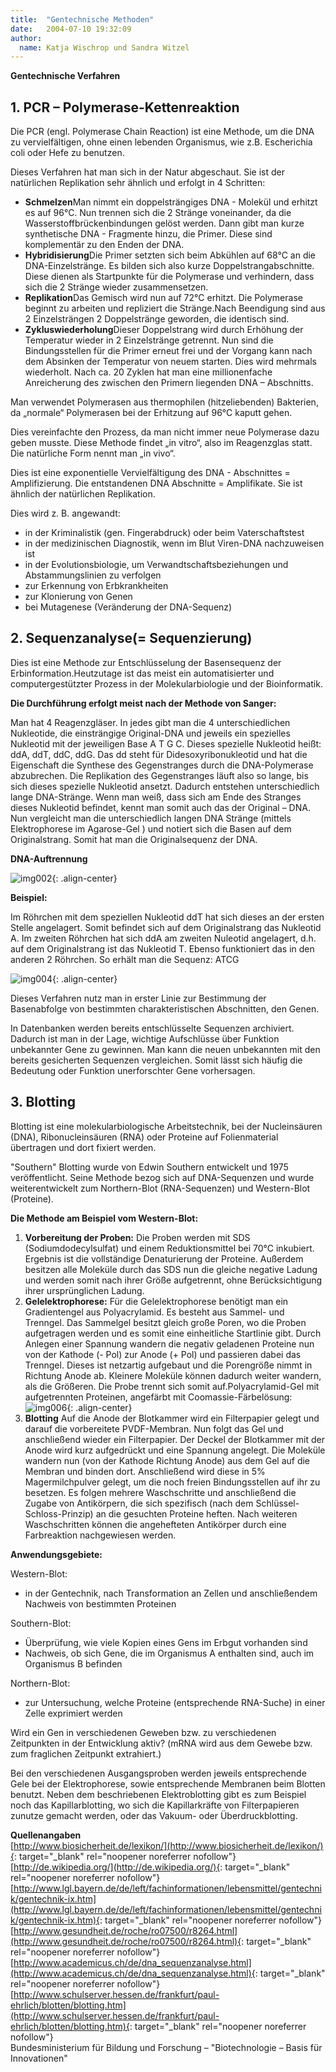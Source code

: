 ```yaml
---
title:  "Gentechnische Methoden"
date:   2004-07-10 19:32:09
author: 
  name: Katja Wischrop und Sandra Witzel
---
```



<p><strong>Gentechnische Verfahren</strong></p>
<h2>1. PCR – Polymerase-Kettenreaktion</h2>
<p>Die PCR (engl. Polymerase Chain Reaction) ist eine Methode, um die DNA zu vervielfältigen, ohne einen lebenden Organismus, wie z.B. Escherichia coli oder Hefe zu benutzen.</p>
<p>Dieses Verfahren hat man sich in der Natur abgeschaut. Sie ist der natürlichen Replikation sehr ähnlich und erfolgt in 4 Schritten:</p>
<ul>
<li><strong>Schmelzen</strong>Man nimmt ein doppelsträngiges DNA - Molekül und erhitzt es auf 96°C. Nun trennen sich die 2 Stränge voneinander, da die Wasserstoffbrückenbindungen gelöst werden. Dann gibt man kurze synthetische DNA - Fragmente hinzu, die Primer. Diese sind komplementär zu den Enden der DNA.</li>
<li><strong>Hybridisierung</strong>Die Primer setzten sich beim Abkühlen auf 68°C an die DNA-Einzelstränge. Es bilden sich also kurze Doppelstrangabschnitte. Diese dienen als Startpunkte für die Polymerase und verhindern, dass sich die 2 Stränge wieder zusammensetzen.</li>
<li><strong>Replikation</strong>Das Gemisch wird nun auf 72°C erhitzt. Die Polymerase beginnt zu arbeiten und repliziert die Stränge.Nach Beendigung sind aus 2 Einzelsträngen 2 Doppelstränge geworden, die identisch sind.</li>
<li><strong>Zykluswiederholung</strong>Dieser Doppelstrang wird durch Erhöhung der Temperatur wieder in 2 Einzelstränge getrennt. Nun sind die Bindungsstellen für die Primer erneut frei und der Vorgang kann nach dem Absinken der Temperatur von neuem starten. Dies wird mehrmals wiederholt. Nach ca. 20 Zyklen hat man eine millionenfache Anreicherung des zwischen den Primern liegenden DNA – Abschnitts.</li>
</ul>
<p>Man verwendet Polymerasen aus thermophilen (hitzeliebenden) Bakterien, da „normale“ Polymerasen bei der Erhitzung auf 96°C kaputt gehen.</p>
<p>Dies vereinfachte den Prozess, da man nicht immer neue Polymerase dazu geben musste. Diese Methode findet „in vitro“, also im Reagenzglas statt. Die natürliche Form nennt man „in vivo“.</p>
<p>Dies ist eine exponentielle Vervielfältigung des DNA - Abschnittes = Amplifizierung. Die entstandenen DNA Abschnitte = Amplifikate. Sie ist ähnlich der natürlichen Replikation.</p>
<p>Dies wird z. B. angewandt:</p>
<ul>
<li>in der Kriminalistik (gen. Fingerabdruck) oder beim Vaterschaftstest</li>
<li>in der medizinischen Diagnostik, wenn im Blut Viren-DNA nachzuweisen ist</li>
<li>in der Evolutionsbiologie, um Verwandtschaftsbeziehungen und Abstammungslinien zu verfolgen</li>
<li>zur Erkennung von Erbkrankheiten</li>
<li>zur Klonierung von Genen</li>
<li>bei Mutagenese (Veränderung der DNA-Sequenz)</li>
</ul>
<h2>2. Sequenzanalyse(= Sequenzierung)</h2>
<p>Dies ist eine Methode zur Entschlüsselung der Basensequenz der Erbinformation.Heutzutage ist das meist ein automatisierter und computergestützter Prozess in der Molekularbiologie und der Bioinformatik.</p>
<p><strong>Die Durchführung erfolgt meist nach der Methode von Sanger:</strong></p>
<p>Man hat 4 Reagenzgläser. In jedes gibt man die 4 unterschiedlichen Nukleotide, die einsträngige Original-DNA und jeweils ein spezielles Nukleotid mit der jeweiligen Base A T G C. Dieses spezielle Nukleotid heißt: ddA, ddT, ddC, ddG. Das dd steht für Didesoxyribonukleotid und hat die Eigenschaft die Synthese des Gegenstranges durch die DNA-Polymerase abzubrechen. Die Replikation des Gegenstranges läuft also so lange, bis sich dieses spezielle Nukleotid ansetzt. Dadurch entstehen unterschiedlich lange DNA-Stränge. Wenn man weiß, dass sich am Ende des Stranges dieses Nukleotid befindet, kennt man somit auch das der Original – DNA. Nun vergleicht man die unterschiedlich langen DNA Stränge (mittels Elektrophorese im Agarose-Gel ) und notiert sich die Basen auf dem Originalstrang. Somit hat man die Originalsequenz der DNA.</p>
<p><strong>DNA-Auftrennung</strong></p>


![img002](/assets/images/Gentechnik/image002.jpg){: .align-center}



<p><strong>Beispiel:</strong></p>
<p>Im Röhrchen mit dem speziellen Nukleotid ddT hat sich dieses an der ersten Stelle angelagert. Somit befindet sich auf dem Originalstrang das Nukleotid A. Im zweiten Röhrchen hat sich ddA am zweiten Nuleotid angelagert, d.h. auf dem Originalstrang ist das Nukleotid T. Ebenso funktioniert das in den anderen 2 Röhrchen. So erhält man die Sequenz: ATCG</p>



![img004](/assets/images/Gentechnik/image004.jpg){: .align-center}



<p>Dieses Verfahren nutz man in erster Linie zur Bestimmung der Basenabfolge von bestimmten charakteristischen Abschnitten, den Genen.</p>
<p>In Datenbanken werden bereits entschlüsselte Sequenzen archiviert. Dadurch ist man in der Lage, wichtige Aufschlüsse über Funktion unbekannter Gene zu gewinnen. Man kann die neuen unbekannten mit den bereits gesicherten Sequenzen vergleichen. Somit lässt sich häufig die Bedeutung oder Funktion unerforschter Gene vorhersagen.</p>
<h2>3. Blotting</h2>
<p>Blotting ist eine molekularbiologische Arbeitstechnik, bei der Nucleinsäuren (DNA), Ribonucleinsäuren (RNA) oder Proteine auf Folienmaterial übertragen und dort fixiert werden.</p>
<p>"Southern" Blotting wurde von Edwin Southern entwickelt und 1975 veröffentlicht. Seine Methode bezog sich auf DNA-Sequenzen und wurde weiterentwickelt zum Northern-Blot (RNA-Sequenzen) und Western-Blot (Proteine).</p>
<p><strong>Die Methode am Beispiel vom Western-Blot:</strong></p>

1. **Vorbereitung der Proben:** Die Proben werden mit SDS (Sodiumdodecylsulfat) und einem Reduktionsmittel bei 70°C inkubiert. Ergebnis ist die vollständige Denaturierung der Proteine. Außerdem besitzen alle Moleküle durch das SDS nun die gleiche negative Ladung und werden somit nach ihrer Größe aufgetrennt, ohne Berücksichtigung ihrer ursprünglichen Ladung.
2. **Gelelektrophorese:** Für die Gelelektrophorese benötigt man ein Gradientengel aus Polyacrylamid. Es besteht aus Sammel- und Trenngel. Das Sammelgel besitzt gleich große Poren, wo die Proben aufgetragen werden und es somit eine einheitliche Startlinie gibt. Durch Anlegen einer Spannung wandern die negativ geladenen Proteine nun von der Kathode (- Pol) zur Anode (+ Pol) und passieren dabei das Trenngel. Dieses ist netzartig aufgebaut und die Porengröße nimmt in Richtung Anode ab. Kleinere Moleküle können dadurch weiter wandern, als die Größeren. Die Probe trennt sich somit auf.Polyacrylamid-Gel mit aufgetrennten Proteinen, angefärbt mit Coomassie-Färbelösung: ![img006](/assets/images/Gentechnik/image006.jpg){: .align-center}
3. **Blotting** Auf die Anode der Blotkammer wird ein Filterpapier gelegt und darauf die vorbereitete PVDF-Membran. Nun folgt das Gel und anschließend wieder ein Filterpapier. Der Deckel der Blotkammer mit der Anode wird kurz aufgedrückt und eine Spannung angelegt. Die Moleküle wandern nun (von der Kathode Richtung Anode) aus dem Gel auf die Membran und binden dort. Anschließend wird diese in 5% Magermilchpulver gelegt, um die noch freien Bindungsstellen auf ihr zu besetzen. Es folgen mehrere Waschschritte und anschließend die Zugabe von Antikörpern, die sich spezifisch (nach dem Schlüssel-Schloss-Prinzip) an die gesuchten Proteine heften. Nach weiteren Waschschritten können die angehefteten Antikörper durch eine Farbreaktion nachgewiesen werden.

<p><strong>Anwendungsgebiete:</strong></p>
<p><strong> </strong></p>
<p>Western-Blot:</p>
<ul>
<li>in der Gentechnik, nach Transformation an Zellen und anschließendem Nachweis von bestimmten Proteinen</li>
</ul>
<p>Southern-Blot:</p>
<ul>
<li>Überprüfung, wie viele Kopien eines Gens im Erbgut vorhanden sind</li>
<li>Nachweis, ob sich Gene, die im Organismus A enthalten sind, auch im Organismus B befinden</li>
</ul>
<p>Northern-Blot:</p>
<ul>
<li>zur Untersuchung, welche Proteine (entsprechende RNA-Suche) in einer Zelle exprimiert werden</li>
</ul>
<p>Wird ein Gen in verschiedenen Geweben bzw. zu verschiedenen Zeitpunkten in der Entwicklung aktiv? (mRNA wird aus dem Gewebe bzw. zum fraglichen Zeitpunkt extrahiert.)</p>
<p>Bei den verschiedenen Ausgangsproben werden jeweils entsprechende Gele bei der Elektrophorese, sowie entsprechende Membranen beim Blotten benutzt. Neben dem beschriebenen Elektroblotting gibt es zum Beispiel noch das Kapillarblotting, wo sich die Kapillarkräfte von Filterpapieren zunutze gemacht werden, oder das Vakuum- oder Überdruckblotting.</p>

**Quellenangaben**    
[http://www.biosicherheit.de/lexikon/](http://www.biosicherheit.de/lexikon/){: target="_blank" rel="noopener noreferrer nofollow"}     
[http://de.wikipedia.org/](http://de.wikipedia.org/){: target="_blank" rel="noopener noreferrer nofollow"}     
[http://www.lgl.bayern.de/de/left/fachinformationen/lebensmittel/gentechnik/gentechnik-ix.htm](http://www.lgl.bayern.de/de/left/fachinformationen/lebensmittel/gentechnik/gentechnik-ix.htm){: target="_blank" rel="noopener noreferrer nofollow"}     
[http://www.gesundheit.de/roche/ro07500/r8264.html](http://www.gesundheit.de/roche/ro07500/r8264.html){: target="_blank" rel="noopener noreferrer nofollow"}     
[http://www.academicus.ch/de/dna_sequenzanalyse.html](http://www.academicus.ch/de/dna_sequenzanalyse.html){: target="_blank" rel="noopener noreferrer nofollow"}     
[http://www.schulserver.hessen.de/frankfurt/paul-ehrlich/blotten/blotting.htm](http://www.schulserver.hessen.de/frankfurt/paul-ehrlich/blotten/blotting.htm){: target="_blank" rel="noopener noreferrer nofollow"}     
Bundesministerium für Bildung und Forschung – "Biotechnologie – Basis für Innovationen"
